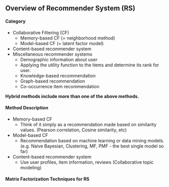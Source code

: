 ## Overview of Recommender System (RS)

#### Category
- Collaborative Filtering (CF)
  - Memory-based CF (= neighborhood method)
  - Model-based CF (= latent factor model)
- Content-based recommender system
- Miscellaneous recommender systems
  - Demographic information about user
  - Applying the utility function to the items and determine its rank for user.
  - Knowledge-based recommendation
  - Graph-based recommendation
  - Co-occurrence item recommendation
  
**Hybrid methods include more than one of the above methods.**

#### Method Description
- Memory-based CF
  - Think of it simply as a recommendation made based on similarity values. (Pearson correlation, Cosine similarity, etc)
- Model-based CF
  - Recommendation based on machine learning or data mining models. (e.g. Naive Bayesian, Clustering, MF, PMF - the best single model so far)
- Content-based recommender system
  - Use user profiles, item information, reviews (Collaborative topic modeling)

#### Matrix Factorization Techniques for RS
